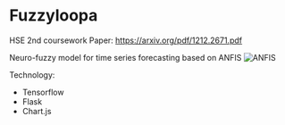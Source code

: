 # Fuzzyloopa
HSE 2nd coursework
Paper:
https://arxiv.org/pdf/1212.2671.pdf

Neuro-fuzzy model for time series forecasting
based on ANFIS
![ANFIS](https://upload.wikimedia.org/wikipedia/commons/thumb/0/04/ANFIS_-_de.svg/550px-ANFIS_-_de.svg.png)

Technology:
- Tensorflow 
- Flask
- Chart.js
